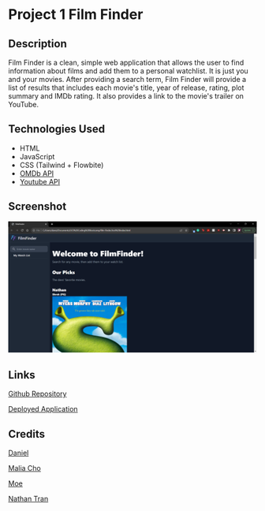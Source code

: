 # Project 1 Film Finder

## Description

Film Finder is a clean, simple web application that allows the user to find information about films and add them to a personal watchlist. It is just you and your movies. After providing a search term, Film Finder will provide a list of results that includes each movie's title, year of release, rating, plot summary and IMDb rating. It also provides a link to the movie's trailer on YouTube. 

## Technologies Used

* HTML
* JavaScript
* CSS (Tailwind + Flowbite)
* [OMDb API](https://www.omdbapi.com/)
* [Youtube API](https://developers.google.com/youtube/v3)

## Screenshot

![Screenshot](./assets/screenshot.png)

## Links

[Github Repository](https://github.com/maliacho/film-finder)

[Deployed Application](https://maliacho.github.io/film-finder)

## Credits

[Daniel](https://github.com/danhalsim)

[Malia Cho](https://github.com/maliacho)

[Moe](https://github.com/moe-j22)

[Nathan Tran](https://github.com/n810tran)